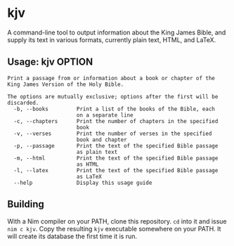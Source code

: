 kjv
======================================================================

A command-line tool to output information about the King James Bible,
and supply its text in various formats, currently plain text, HTML,
and LaTeX.

Usage: kjv OPTION
----------------------------------------------------------------------

	Print a passage from or information about a book or chapter of the
	King James Version of the Holy Bible.

	The options are mutually exclusive; options after the first will be
	discarded.
	  -b, --books         Print a list of the books of the Bible, each
						  on a separate line
	  -c, --chapters      Print the number of chapters in the specified
						  book
	  -v, --verses        Print the number of verses in the specified
						  book and chapter
	  -p, --passage       Print the text of the specified Bible passage
						  as plain text
	  -m, --html          Print the text of the specified Bible passage
						  as HTML
	  -l, --latex         Print the text of the specified Bible passage
						  as LaTeX
	  --help              Display this usage guide

Building
----------------------------------------------------------------------

With a Nim compiler on your PATH, clone this repository.  `cd` into it
and issue `nim c kjv`.  Copy the resulting `kjv` executable somewhere
on your PATH.  It will create its database the first time it is run.
